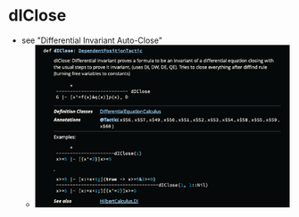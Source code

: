dIClose
=======
- see "Differential Invariant Auto-Close"
  - ![image.png](https://github.com/n-crespo/NASA-2023/blob/master/assets/image_1689704653132_0.png)
